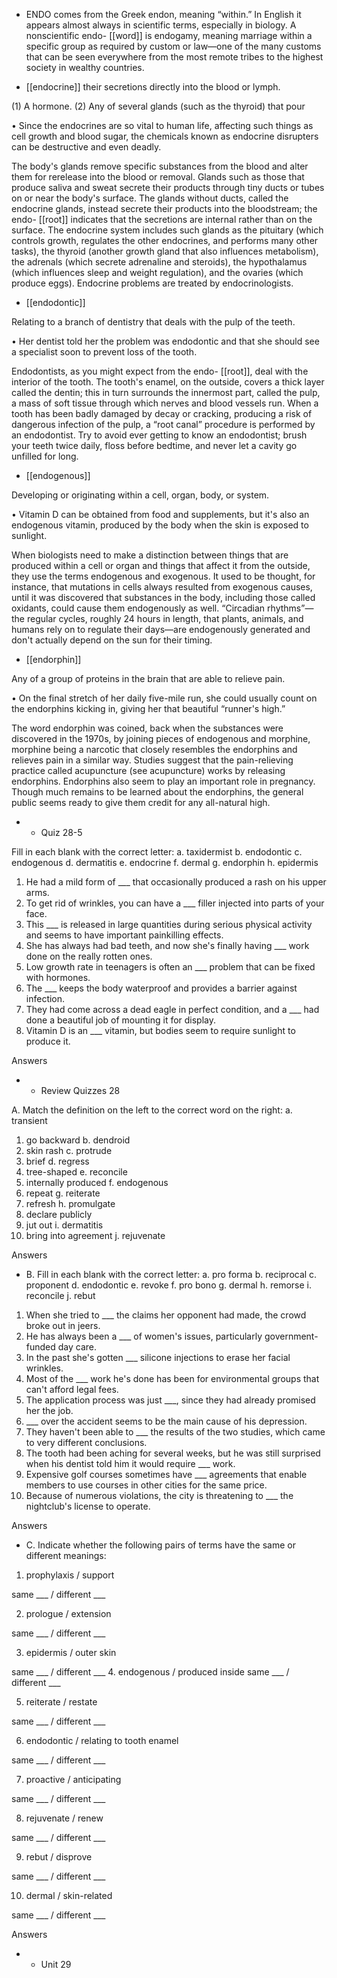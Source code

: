 - ENDO  comes  from  the  Greek  endon,  meaning  “within.”  In  English  it  appears  almost  always  in
scientific terms, especially in biology. A nonscientific endo- [[word]] is endogamy, meaning marriage
within  a  specific  group  as  required  by  custom  or  law—one  of  the  many  customs  that  can  be  seen
everywhere from the most remote tribes to the highest society in wealthy countries.

- [[endocrine]] 
their secretions directly into the blood or lymph. 

 (1) A hormone. (2) Any of several glands (such as the thyroid) that pour

• Since the endocrines are so vital to human life, affecting such things as cell growth and blood sugar,
the chemicals known as endocrine disrupters can be destructive and even deadly. 

The  body's  glands  remove  specific  substances  from  the  blood  and  alter  them  for  rerelease  into  the
blood or removal. Glands such as those that produce saliva and sweat secrete their products through
tiny  ducts  or  tubes  on  or  near  the  body's  surface.  The  glands  without  ducts,  called  the  endocrine
glands, instead secrete their products into the bloodstream; the endo- [[root]] indicates that the secretions
are  internal  rather  than  on  the  surface.  The  endocrine  system  includes  such  glands  as  the  pituitary
(which controls growth, regulates the other endocrines, and performs many other tasks), the thyroid
(another growth gland that also influences metabolism), the adrenals (which secrete adrenaline and
steroids), the hypothalamus (which influences sleep and weight regulation), and the ovaries (which
produce eggs). Endocrine problems are treated by endocrinologists.

- [[endodontic]] 

 Relating to a branch of dentistry that deals with the pulp of the teeth. 

• Her dentist told her the problem was endodontic and that she should see a specialist soon to prevent
loss of the tooth. 

Endodontists, as you might expect from the endo- [[root]], deal with the interior of the tooth. The tooth's
enamel,  on  the  outside,  covers  a  thick  layer  called  the  dentin;  this  in  turn  surrounds  the  innermost
part, called the pulp, a mass of soft tissue through which nerves and blood vessels run. When a tooth
has been badly damaged by decay or cracking, producing a risk of dangerous infection of the pulp, a
“root  canal”  procedure  is  performed  by  an  endodontist.  Try  to  avoid  ever  getting  to  know  an
endodontist; brush your teeth twice daily, floss before bedtime, and never let a cavity go unfilled for
long.

- [[endogenous]] 

 Developing or originating within a cell, organ, body, or system. 

•  Vitamin  D  can  be  obtained  from  food  and  supplements,  but  it's  also  an  endogenous  vitamin,
produced by the body when the skin is exposed to sunlight. 

When biologists need to make a distinction between things that are produced within a cell or organ
and things that affect it from the outside, they use the terms endogenous and exogenous. It used to be
thought,  for  instance,  that  mutations  in  cells  always  resulted  from  exogenous  causes,  until  it  was
discovered  that  substances  in  the  body,  including  those  called  oxidants,  could  cause  them
endogenously  as  well.  “Circadian  rhythms”—the  regular  cycles,  roughly  24  hours  in  length,  that
plants,  animals,  and  humans  rely  on  to  regulate  their  days—are  endogenously  generated  and  don't
actually depend on the sun for their timing.

- [[endorphin]] 

 Any of a group of proteins in the brain that are able to relieve pain. 

• On the final stretch of her daily five-mile run, she could usually count on the endorphins kicking in,
giving her that beautiful “runner's high.” 

The word endorphin was coined, back when the substances were discovered in the 1970s, by joining
pieces of endogenous and morphine, morphine being a narcotic that closely resembles the endorphins
and relieves pain in a similar way. Studies suggest that the pain-relieving practice called acupuncture
(see acupuncture) works by releasing endorphins. Endorphins also seem to play an important role in
pregnancy. Though much remains to be learned about the endorphins, the general public seems ready
to give them credit for any all-natural high.

- - Quiz 28-5

Fill in each blank with the correct letter:
a. taxidermist
b. endodontic
c. endogenous
d. dermatitis
e. endocrine
f. dermal
g. endorphin
h. epidermis
1. He had a mild form of ___ that occasionally produced a rash on his upper arms.
2. To get rid of wrinkles, you can have a ___ filler injected into parts of your face.
3.  This  ___  is  released  in  large  quantities  during  serious  physical  activity  and  seems  to  have
important painkilling effects.
4.  She  has  always  had  bad  teeth,  and  now  she's  finally  having  ___  work  done  on  the  really  rotten
ones.
5. Low growth rate in teenagers is often an ___ problem that can be fixed with hormones.
6. The ___ keeps the body waterproof and provides a barrier against infection.
7.  They  had  come  across  a  dead  eagle  in  perfect  condition,  and  a  ___  had  done  a  beautiful  job  of
mounting it for display.
8. Vitamin D is an ___ vitamin, but bodies seem to require sunlight to produce it.

Answers

- - Review Quizzes 28

A. Match the definition on the left to the correct word on the right:
a. transient
1. go backward
b. dendroid
2. skin rash
c. protrude
3. brief
d. regress
4. tree-shaped
e. reconcile
5. internally produced
f. endogenous
6. repeat
g. reiterate
7. refresh
h. promulgate
8. declare publicly
9. jut out
i. dermatitis
10. bring into agreement j. rejuvenate

Answers

- B. Fill in each blank with the correct letter:
a. pro forma
b. reciprocal
c. proponent
d. endodontic
e. revoke
f. pro bono
g. dermal
h. remorse
i. reconcile
j. rebut
1. When she tried to ___ the claims her opponent had made, the crowd broke out in jeers.
2. He has always been a ___ of women's issues, particularly government-funded day care.
3. In the past she's gotten ___ silicone injections to erase her facial wrinkles.
4. Most of the ___ work he's done has been for environmental groups that can't afford legal fees.
5. The application process was just ___, since they had already promised her the job.
6. ___ over the accident seems to be the main cause of his depression.
7.  They  haven't  been  able  to  ___  the  results  of  the  two  studies,  which  came  to  very  different
conclusions.
8. The tooth had been aching for several weeks, but he was still surprised when his dentist told him it
would require ___ work.
9.  Expensive  golf  courses  sometimes  have  ___  agreements  that  enable  members  to  use  courses  in
other cities for the same price.
10. Because of numerous violations, the city is threatening to ___ the nightclub's license to operate.

Answers

- C. Indicate whether the following pairs of terms have the same or different meanings:
1. prophylaxis / support

same ___ / different ___

2. prologue / extension

same ___ / different ___

3. epidermis / outer skin

same ___ / different ___
4. endogenous / produced inside
same ___ / different ___

5. reiterate / restate

same ___ / different ___

6. endodontic / relating to tooth enamel

same ___ / different ___

7. proactive / anticipating

same ___ / different ___

8. rejuvenate / renew

same ___ / different ___

9. rebut / disprove

same ___ / different ___

10. dermal / skin-related

same ___ / different ___

Answers

- - Unit 29
